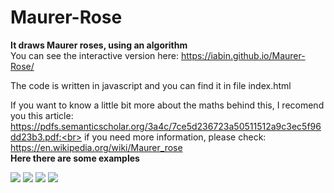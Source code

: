   # Maurer-Rose
<b> It draws Maurer roses, using an algorithm</br></b> 
You can see the interactive version here:
https://iabin.github.io/Maurer-Rose/

The code is written in javascript and you can find it in file index.html

If you want to know a little bit more about the maths behind this, I recomend you this article:<br>
                     https://pdfs.semanticscholar.org/3a4c/7ce5d236723a50511512a9c3ec5f96dd23b3.pdf:<br>
                                    if you need more information, please check:<br>
                                       https://en.wikipedia.org/wiki/Maurer_rose  <br>
									   <b>Here there are some examples</b>
 
  <img src="https://github.com/iabin/Maurer-Rose/blob/master/images/229.PNG?raw=true">  
  <img src="https://github.com/iabin/Maurer-Rose/blob/master/images/671.PNG?raw=true">
  <img src="https://github.com/iabin/Maurer-Rose/blob/master/images/719.PNG?raw=true">
  <img src="https://github.com/iabin/Maurer-Rose/blob/master/images/729.PNG?raw=true">
  
  
